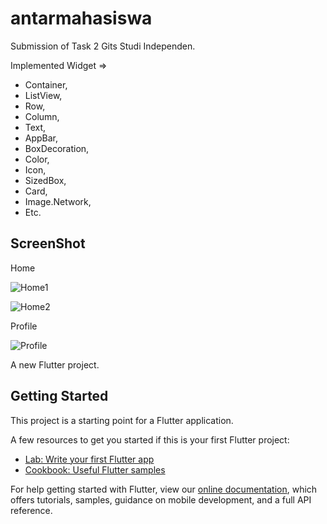 # antarmahasiswa

Submission of Task 2 Gits Studi Independen.

Implemented Widget =>

- Container,
- ListView,
- Row,
- Column,
- Text,
- AppBar,
- BoxDecoration,
- Color,
- Icon,
- SizedBox,
- Card,
- Image.Network,
- Etc.

## ScreenShot

Home

![Home1](img/Home1.jpg)

![Home2](img/Home2.jpg)

Profile

![Profile](img/Profile.jpg)

A new Flutter project.

## Getting Started

This project is a starting point for a Flutter application.

A few resources to get you started if this is your first Flutter project:

- [Lab: Write your first Flutter app](https://flutter.dev/docs/get-started/codelab)
- [Cookbook: Useful Flutter samples](https://flutter.dev/docs/cookbook)

For help getting started with Flutter, view our
[online documentation](https://flutter.dev/docs), which offers tutorials,
samples, guidance on mobile development, and a full API reference.
